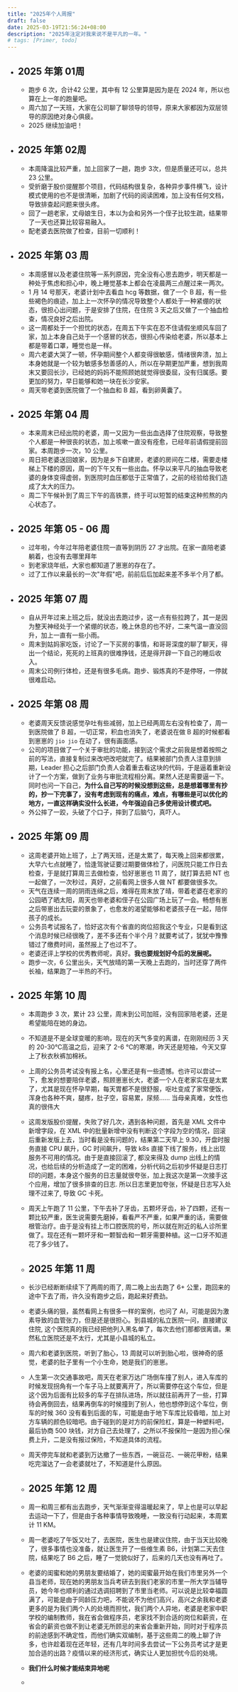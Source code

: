 ```yaml
---
title: "2025年个人周报"
draft: false
date: 2025-03-19T21:56:24+08:00
description: "2025年注定对我来说不是平凡的一年。"
# tags: [Primer, todo]
---
```




- ## 2025 年第 01周
    
    - 跑步 6 次，合计42 公里，其中有 12 公里算是因为是在 2024 年，所以也算在上一年的跑量吧。
    - 周六加了一天班，大家在公司聊了聊领导的领导，原来大家都因为双层领导的原因绝对身心俱疲。
    - 2025 继续加油吧！

- ## 2025 年第 02周
    
    - 本周降温比较严重，加上回家了一趟，跑步 3次，但是质量还可以，总共 23 公里。
    - 受折磨于股价提醒那个项目，代码结构很复杂，各种异步事件横飞，设计模式使用的也不是很清晰，加剧了代码的阅读困难，加上没有任何文档，导致排查起问题来很头疼。
    - 回了一趟老家，丈母娘生日，本以为会和另外一个侄子比较生疏，结果带了一天也还算比较容易融入。
    - 配老婆去医院做了检查，目前一切顺利！

- ## 2025 年第 03 周

    - 本周感冒以及老婆住院等一系列原因，完全没有心思去跑步，明天都是一种处于焦虑和担心中，晚上睡觉基本上都会在凌晨两三点醒过来一两次。
    - 1 月 14 号那天，老婆计划中去看血 hcg 等数据，做了一个 B 超，有一些些褐色的痕迹，加上上一次怀孕的情况导致整个人都处于一种紧绷的状态，很担心出问题，于是安排了住院，在住院 3 天之后又做了一个抽血检查，情况良好之后出院。
    - 这一周都处于一个担忧的状态，在周五下午实在忍不住请假坐顺风车回了家，加上本身自己处于一个感冒的状态，很担心传染给老婆，所以基本上都是带着口罩，睡觉也是一样。
    - 周六老婆大哭了一顿，怀孕期间整个人都变得很敏感，情绪很奔溃，加上本身她就是一个较为敏感多愁善感的人，所以在孕期更加严重，想到我周末又要回长沙，已经她的妈妈不能照顾她就觉得很委屈，没有归属感。要更加的努力，早日能够和她一块在长沙安家。
    - 周天带老婆到医院做了一个抽血和 B 超，看到卵黄囊了。

- ## 2025 年第 04 周

    - 本来周末已经出院的老婆，周一又因为一些出血选择了住院观察，导致整个人都是一种很丧的状态，加上咳嗽一直没有痊愈，已经年前请假提前回家。本周跑步一次，10 公里。
    - 周日把老婆送回娘家，因为是乡下自建房，老婆的房间在二楼，需要走楼梯上下楼的原因，周一的下午又有一些出血。怀孕以来平凡的抽血导致老婆的身体变得虚弱，到医院时血压都低于正常值了，之前的经验给我们造成了太大的压力。
    - 周二下午候补到了周三下午的高铁票，终于可以短暂的结束这种煎熬的内心状态了。

- ## 2025 年第 05 - 06 周

    - 过年啦，今年过年陪老婆住院一直等到阴历 27 才出院。在家一直陪老婆躺着，也没有去哪里拜年
    - 到老家烧年纸，大家也都知道了崽崽的存在了。
    - 过了工作以来最长的一次"年假"吧，前前后后加起来差不多半个月了都。

- ## 2025 年第 07 周

    - 自从开年过来上班之后，就没出去跑过步，这一点有些拉跨了，其一是因为整天神经处于一个紧绷的状态，晚上休息的也不好，二来气温一直没回升，加上一直有一些小雨。
    - 周末到姑妈家吃饭，讨论了一下买房的事情，和哥哥深度的聊了聊天，得出一个结论，死死的上班真的很难挣钱，还是得开辟一下自己的睡后收入。
    - 周末公司例行体检，还是有很多毛病。跑步、锻炼真的不是停呀，一停就很难启动。

- ## 2025 年第 08 周

    - 老婆周天反馈说感觉孕吐有些减弱，加上已经两周左右没有检查了，周一到医院做了 B 超，一切正常，积血也消失了，老婆说在做 B 超的时候都看到崽崽的 `jio jio` 在动了，很有画面感。
    - 公司的项目做了一个关于审批的功能，接到这个需求之前我是想着按照之前的写法，直接复制过来改吧改吧就完了。结果被部门负责人注意到排期，Leader 担心之后部门负责人会着重去看这块的代码，于是逼着重新设计了一个方案，做到了业务与审批流程相分离。果然人还是需要逼一下。同时也问一下自己，**为什么自己写的时候没想到这些，总是想着哪里有抄的，抄一下完事了，没有考虑到现有的痛点，难点，有哪些是可以优化的地方，一直这样确实没什么长进，今年强迫自己多使用设计模式吧。**
    - 外公摔了一跤，头破了个口子，摔到了后脑勺，真吓人。

- ## 2025 年第 09 周

    - 这周老婆开始上班了，上了两天班，还是太累了，每天晚上回来都很累，大早六七点就睡了，恰逢驾驶证要过期要做体检了，问医院只能工作日去检查，于是就打算周三去做检查，恰好崽崽也 11 周了，就打算去把 NT 也一起做了，一次秒过，真好，之前看网上很多人做 NT 都要做很多次。
    - 天气在连续一周的阴雨连绵之后，难得在周末放了晴，带着老婆在老家的公园晒了晒太阳，周天也带老婆和侄子在公园广场上玩了一会。畅想有崽之后带崽出去玩耍的景象了，也愈发的渴望能够和老婆孩子在一起，陪伴孩子的成长。
    - 公务员考试报名了，恰好这次有个省直的岗位招我这个专业，只是看到这个消息时候已经很晚了，差不多还有个半个月？就要考试了，犹犹中豫豫错过了缴费时间，虽然报上了也过不了。
    - 老婆还评上学校的优秀教师呢，真好。**我也要规划好今后的发展呢。**
    - 跑步一次，6 公里出头，天气放晴的第一天晚上去跑的，当时还穿了两件长袖，结果跑了一半热的不行。

- ## 2025 年第 10 周

    - 本周跑步 3 次，累计 23 公里，周末到公司加班，没有回家陪老婆，还是希望能陪在她的身边。
    - 不知道是不是全球变暖的影响，现在的天气多变的离谱，在刚刚经历 3 天的 20-30℃高温之后，迎来了 2-6 ℃的寒潮，昨天还是短袖，今天又穿上了秋衣秋裤加棉袄。
    - 上周的公务员考试没有报上名，心里还是有一些遗憾。也许可以尝试一下，愈发的想要陪伴老婆，照顾崽崽长大，老婆一个人在老家实在是太累了，尤其是现在怀孕早期，每天胃都不是很舒服，呕吐变成了家常便饭，浑身也各种不爽，腿疼，肚子空，容易累，尿频...... 当母亲真难，女性也真的很伟大
    - 这周发版股价提醒，失败了好几次，遇到各种问题，首先是 XML 文件中新增字段，在 XML 中的批量新增中没有判断这个字段为空的情况，回滚后重新发版上去，当时看是没有问题的，结果第二天早上 9.30，开盘时服务直接 CPU 飙升，GC 时间飙升，导致 k8s 直接下线了服务，线上出现服务不可用的情况。由于是直接回滚了, 都没来得及 dump 出线上的情况，也给后续的分析造成了一定的困难，分析代码之后初步怀疑是日志打印的问题，本身这个服务的日志量就很夸张，加上我这次是第一次接手这个应用，增加了很多排查的日志. 所以日志里更加夸张，怀疑是日志写入处理不过来了, 导致 GC 卡死。
    - 周天上午跑了 11 公里，下午去补了牙齿，五颗坏牙齿，补了四颗，还有一颗比较严重，医生说需要先磨掉，看看严不严重，如果严重的话，需要做根管治疗。由于是没有挂上市口腔医院的号，所以就在附近的私人诊所里做了。现在还有一颗坏牙和一颗智齿和一颗牙需要种植。这一口牙不知道花了多少钱了。

   - ## 2025 年第 11 周

    - 长沙已经断断续续下了两周的雨了, 周二晚上出去跑了 6+ 公里，跑回来的途中下去了雨，许久没有跑步之后，跑起来好费劲。
    - 老婆头痛的狠，虽然看网上有很多一样的案例，也问了 AI，可能是因为激素导致的血管张力，但是还是很担心。到县城的私立医院一问，直接建议住院, 这个医院真的我已经把他列入黑名单了，每次去他们那都很离谱。果然私立医院还是不太行，尤其是小县城的私立。
    - 周六和老婆到医院，听到了胎心，13 周就可以听到胎心啦，很神奇的感觉，老婆的肚子里有一个小生命，她是我们的崽崽。
    - 人生第一次交通事故吧，周天在老家万达广场倒车撞了别人，进入车库的时候发现拐角有一个车子马上就要离开了，所以需要停在这个车位，但是这个因为后面有比较多的车子在排队进场，所以就往前再开了一些，打算待会再倒回去，结果再倒车的时候撞到了别人，他也想停到这个车位，倒车的时候 360 没有看到后面的车，可能是由于地下车库比较昏暗，加上对方车辆的颜色较暗吧。由于碰到的是对方的前保险杠，算是一种塑料吧，最后协商 500 块钱，对方自己去处理了，之所以不报保险一是因为担心保费上升，二是没有报过保险，不知道具体的流程。
    - 周天停完车就和老婆到万达撤了一些东西，一碗豆花、一碗花甲粉，结果吃完溜达了一会老婆就吐了，不知道是什么原因。

   - ## 2025 年第 12 周

    - 周一和周三都有出去跑步，天气渐渐变得温暖起来了，早上也是可以早起去运动一下了，但是由于各种事情导致晚睡，一致没有行动起来，本周累计 11 KM。
    - 周一老婆吃了午饭又吐了，去医院，医生也是建议住院，由于当天比较晚了，很多事情也没准备，就让医生开了一些维生素 B6，计划第二天去住院，结果吃了 B6 之后，睡了一觉貌似好了，后来的几天也没有再吐了。
    - 老婆的闺蜜和她的男朋友要结婚了，她的闺蜜最开始在我们市里另外一个县当老师，现在她的男朋友当兵考研去到我们老家的市里一所大学当辅导员，她今年也顺利的通过选调招聘到了市里当老师。可以说是比较幸福圆满了，可能是由于同龄压力吧，不能说不为他们高兴，高兴之余我和老婆更多的是为我们两个人的处境而担忧，我们两个人异地，老婆是老家中职学校的编制教师，我在省会做程序员，老家找不到合适的岗位和薪资，在省会的薪资也做不到让老婆无所顾忌的来省会重新开始，同时对于程序员的前途感到不确定性，而他们确实双编制，基于这些周二的晚上聊了许多，也许趁着现在还年轻，还有几年时间多去尝试一下公务员考试才是更加合适的出路？疫情以来的经济形式，确实让人更加担忧今后的处境。
    - **我们什么时候才能结束异地呢**
    - 
 





